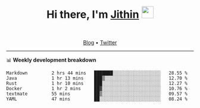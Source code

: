<h1 align="center">Hi there, I'm <a href="https://jithset.github.io/" target="_blank">Jithin</a> <img
src="https://github.com/blackcater/blackcater/raw/main/images/Hi.gif" height="32" /></h1>

<br />

<p align="center">
  <a href="https://jithset.github.io">Blog</a> •
  <a href="https://twitter.com/jithset">Twitter</a>
</p>

---

📊 **Weekly development breakdown**

<!--START_SECTION:waka-->

```text
Markdown         2 hrs 44 mins   ███████░░░░░░░░░░░░░░░░░░   28.55 %
Java             1 hr 13 mins    ███▒░░░░░░░░░░░░░░░░░░░░░   12.70 %
Rust             1 hr 10 mins    ███░░░░░░░░░░░░░░░░░░░░░░   12.27 %
Docker           1 hr 2 mins     ██▓░░░░░░░░░░░░░░░░░░░░░░   10.76 %
textmate         55 mins         ██▒░░░░░░░░░░░░░░░░░░░░░░   09.57 %
YAML             47 mins         ██░░░░░░░░░░░░░░░░░░░░░░░   08.24 %
```

<!--END_SECTION:waka-->

